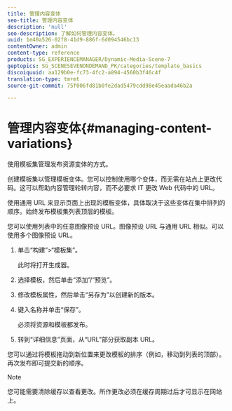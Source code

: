 ```yaml
---
title: 管理内容变体
seo-title: 管理内容变体
description: 'null'
seo-description: 了解如何管理内容变体。
uuid: 1e40a526-02f8-41d9-886f-6d094546bc13
contentOwner: admin
content-type: reference
products: SG_EXPERIENCEMANAGER/Dynamic-Media-Scene-7
geptopics: SG_SCENESEVENONDEMAND_PK/categories/template_basics
discoiquuid: aa129b0e-fc73-4fc2-a894-4560b3f46c4f
translation-type: tm+mt
source-git-commit: 75f006fd81b0fe2dad5479cdd98e45eaada46b2a

---
```



# 管理内容变体{#managing-content-variations}

使用模板集管理发布资源变体的方式。

创建模板集以管理模板变体。您可以控制使用哪个变体，而无需在站点上更改代码。这可以帮助内容管理轮转内容，而不必要求 IT 更改 Web 代码中的 URL。

使用通用 URL 来显示页面上出现的模板变体，具体取决于这些变体在集中排列的顺序。始终发布模板集列表顶层的模板。

您可以使用列表中的任意图像预设 URL。图像预设 URL 与通用 URL 相似。可以使用多个图像预设 URL。

1. 单击“构建”>“模板集”。

   此时将打开生成器。

1. 选择模板，然后单击“添加”/“预览”。
1. 修改模板属性，然后单击“另存为”以创建新的版本。
1. 键入名称并单击“保存”。

   必须将资源和模板都发布。

1. 转到“详细信息”页面，从“URL”部分获取副本 URL。

您可以通过将模板拖动到新位置来更改模板的排序（例如，移动到列表的顶部）。再次发布即可提交新的顺序。

>[!NOTE]
>
>您可能需要清除缓存以查看更改。所作更改必须在缓存周期过后才可显示在网站上。

